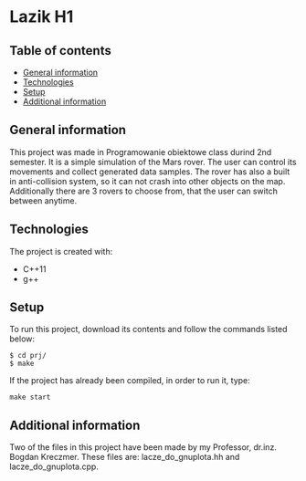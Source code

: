 # Lazik H1
## Table of contents
* [General information](#general-information)
* [Technologies](#technologies)
* [Setup](#setup)
* [Additional information](#additional-information)
## General information
This project was made in Programowanie obiektowe class durind 2nd semester. It is a simple simulation of the Mars rover. The user can control its movements and collect generated data samples. The rover has also a built in anti-collision system, so it can not crash into other objects on the map. Additionally there are 3 rovers to choose from, that the user can switch between anytime.
## Technologies
The project is created with:
* C++11
* g++
## Setup
To run this project, download its contents and follow the commands listed below:
```
$ cd prj/
$ make
```
If the project has already been compiled, in order to run it, type:
```
make start
```
## Additional information
Two of the files in this project have been made by my Professor, dr.inz. Bogdan Kreczmer. These files are: lacze_do_gnuplota.hh and lacze_do_gnuplota.cpp.

